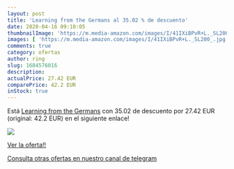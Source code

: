 ```yaml
---
layout: post
title: 'Learning from the Germans al 35.02 % de descuento'
date: 2020-04-16 09:10:05
thumbnailImage: 'https://m.media-amazon.com/images/I/41IXiBPvR+L._SL200_.jpg'
images: [ 'https://m.media-amazon.com/images/I/41IXiBPvR+L._SL200_.jpg' ]
comments: true
category: ofertas
author: ring
slug: 1684576016
description:
actualPrice: 27.42 EUR
comparePrice: 42.2 EUR
inStock: true
---
```


Está [Learning from the Germans](https://www.amazon.com/dp/1684576016/?tag=redken08-20) con 35.02 de descuento por 27.42 EUR (original: 42.2 EUR) en el siguiente enlace!

[![](https://m.media-amazon.com/images/I/41IXiBPvR+L._SL200_.jpg)](https://www.amazon.com/dp/1684576016/?tag=redken08-20)

[Ver la oferta!!](https://www.amazon.com/dp/1684576016/?tag=redken08-20)

[Consulta otras ofertas en nuestro canal de telegram](https://t.me/s/ofertas25)
